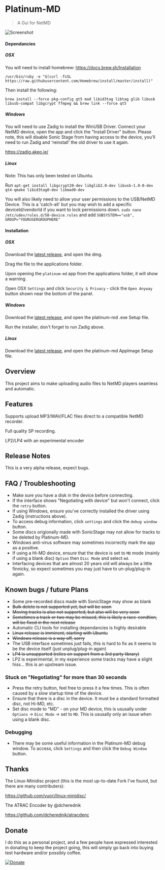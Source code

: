 # Platinum-MD

> A Gui for NetMD

![Screenshot](https://i.imgur.com/GdmUdYP.png)

#### Dependancies

##### OSX

You will need to install homebrew: https://docs.brew.sh/Installation

`/usr/bin/ruby -e "$(curl -fsSL https://raw.githubusercontent.com/Homebrew/install/master/install)"`

Then install the following:

`brew install --force pkg-config qt5 mad libid3tag libtag glib libusb libusb-compat libgcrypt ffmpeg && brew link --force qt5`

##### Windows

You will need to use Zadig to install the WinUSB Driver.
Connect your NetMD device, open the app and click the "Install Driver" button.
Please note, this will disable Sonic Stage from having access to the device, you'll need to run Zadig and 'reinstall' the old driver to use it again.

https://zadig.akeo.ie/

##### Linux

Note: This has only been tested on Ubuntu.

Run `apt-get install libgcrypt20-dev libglib2.0-dev libusb-1.0-0-dev qt4-qmake libid3tag0-dev libmad0-dev`

You will also likely need to allow your user permissions to the USB/NetMD Device.
This is a 'catch-all' but you may wish to add a specific deviceId/vendorId if you want to lock permissions down.
`sudo nano /etc/udev/rules.d/50-device.rules` and add `SUBSYSTEM=="usb", GROUP="YOURUSERGROUPHERE"`

#### Installation

##### OSX

Download the [latest release](https://github.com/gavinbenda/platinum-md/releases/download/v0.7.0-alpha/platinum-md-0.7.0.dmg), and open the dmg.

Drag the file to the applications folder.

Upon opening the `platinum-md` app from the applications folder, it will show a warning.

Open OSX `Settings` and click `Security & Privacy` - click the `Open Anyway` button shown near the bottom of the panel.

##### Windows

Download the [latest release](https://github.com/gavinbenda/platinum-md/releases/download/v0.7.0-alpha/platinum-md.Setup.0.7.0.exe), and open the platinum-md .exe Setup file.

Run the installer, don't forget to run Zadig above.

##### Linux

Download the [latest release](https://github.com/gavinbenda/platinum-md/releases/download/v0.7.0-alpha/platinum-md-0.7.0.AppImage), and open the platinum-md AppImage Setup file.


## Overview

This project aims to make uploading audio files to NetMD players seamless and automatic.

## Features

Supports upload MP3/WAV/FLAC files direct to a compatible NetMD recorder.

Full quality SP recording.

LP2/LP4 with an experimental encoder


## Release Notes

This is a very alpha release, expect bugs.

## FAQ / Troubleshooting

* Make sure you have a disk in the device before connecting.
* If the interface shows "Negotiating with device" but won't connect, click the `retry` button.
* If using Windows, ensure you've correctly installed the driver using Zadig (instructions above).
* To access debug information, click `settings` and click the `debug window` button.
* Some discs origionally made with SonicStage may not allow for tracks to be deleted by Platinum-MD.
* Windows anti-virus software may sometimes incorrectly mark the app as a positive.
* If using a Hi-MD device, ensure that the device is set to `MD` mode (mainly if using a blank disc) `Option` then `Disc Mode` and select `md`.
* Interfacing devices that are almost 20 years old will always be a little finnicky, so expect sometimes you may just have to un-plug/plug-in again.

## Known bugs / future Plans

* Some pre-recorded discs made with SonicStage may show as blank
* ~~Bulk delete is not supported yet, but will be soon~~
* ~~Moving tracks is also not supported, but also will be very soon~~
* ~~Sometimes a track or two may be missed, this is likely a race-condtion, will be fixed in the next release~~
* Automatic CLI tools for installing dependancies is highly desirable
* ~~Linux release is imminent, starting with Ubuntu~~
* ~~Windows release is a way off, sorry~~
* The USB interface sometimes just fails, this is hard to fix as it seems to be the device itself (just unplug/plug-in again)
* ~~LP4 is unsupported (relies on support from a 3rd party library)~~
* LP2 is experimental, in my experience some tracks may have a slight hiss... this is an upstream issue.

### Stuck on "Negotiating" for more than 30 seconds

* Press the retry button, feel free to press it a few times. This is often caused by a slow startup time of the device.
* Ensure that there is a disc in the device. It must be a standard formatted disc, not Hi-MD, etc.
* Set disc mode to "MD" - on your MD device, this is ususally under `Options` -> `Disc Mode` -> set to `MD`. This is ususally only an issue when using a blank disc.

### Debugging

* There may be some useful information in the Platinum-MD debug window. To access, click `Settings` and then click the `Debug Window` button.

## Thanks

The Linux-Minidisc project (this is the most up-to-date Fork I've found, but there are many contributers):

<https://github.com/vuori/linux-minidisc/>

The ATRAC Encoder by @dcherednik

<https://github.com/dcherednik/atracdenc>

## Donate

I do this as a personal project, and a few people have expressed interested in donating to keep the project going, this will simply go back into buying test hardware and/or possibly coffee.

[![Donate](https://img.shields.io/badge/Donate-PayPal-green.svg)](https://www.paypal.com/cgi-bin/webscr?cmd=_s-xclick&hosted_button_id=XVS44CZYFPCJJ)

